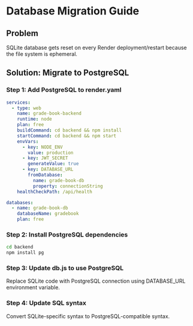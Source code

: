 # Database Migration Guide

## Problem
SQLite database gets reset on every Render deployment/restart because the file system is ephemeral.

## Solution: Migrate to PostgreSQL

### Step 1: Add PostgreSQL to render.yaml
```yaml
services:
  - type: web
    name: grade-book-backend
    runtime: node
    plan: free
    buildCommand: cd backend && npm install
    startCommand: cd backend && npm start
    envVars:
      - key: NODE_ENV
        value: production
      - key: JWT_SECRET
        generateValue: true
      - key: DATABASE_URL
        fromDatabase:
          name: grade-book-db
          property: connectionString
    healthCheckPath: /api/health

databases:
  - name: grade-book-db
    databaseName: gradebook
    plan: free
```

### Step 2: Install PostgreSQL dependencies
```bash
cd backend
npm install pg
```

### Step 3: Update db.js to use PostgreSQL
Replace SQLite code with PostgreSQL connection using DATABASE_URL environment variable.

### Step 4: Update SQL syntax
Convert SQLite-specific syntax to PostgreSQL-compatible syntax.
